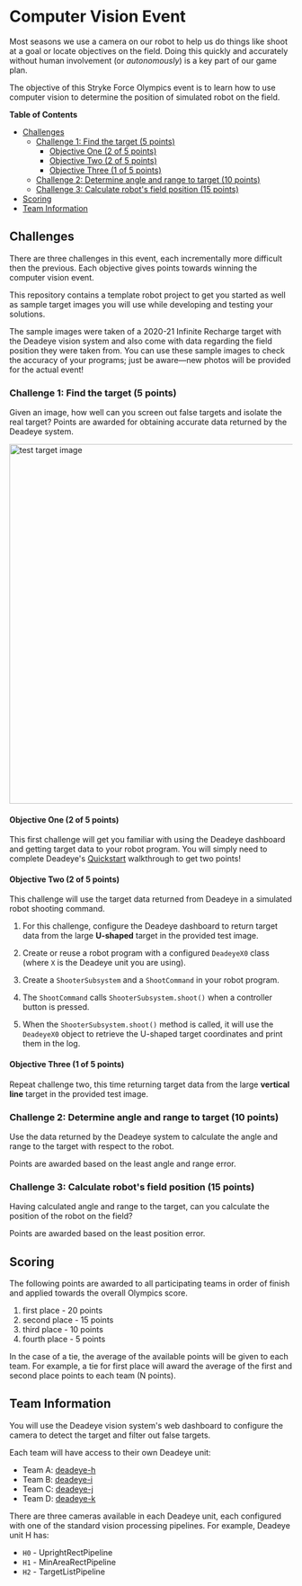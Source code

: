 # Computer Vision Event
<!--
9/23 kick-off
11/11 end of competition
-->

Most seasons we use a camera on our robot to help us do things like
shoot at a goal or locate objectives on the field. Doing this quickly and
accurately without human involvement (or *autonomously*) is a key part of our
game plan.

The objective of this Stryke Force Olympics event is to learn how to use
computer vision to determine the position of simulated robot on the field.

<!-- START doctoc generated TOC please keep comment here to allow auto update -->
<!-- DON'T EDIT THIS SECTION, INSTEAD RE-RUN doctoc TO UPDATE -->
**Table of Contents**

- [Challenges](#challenges)
  - [Challenge 1: Find the target (5 points)](#challenge-1-find-the-target-5-points)
    - [Objective One (2 of 5 points)](#objective-one-2-of-5-points)
    - [Objective Two (2 of 5 points)](#objective-two-2-of-5-points)
    - [Objective Three (1 of 5 points)](#objective-three-1-of-5-points)
  - [Challenge 2: Determine angle and range to target (10 points)](#challenge-2-determine-angle-and-range-to-target-10-points)
  - [Challenge 3: Calculate robot's field position (15 points)](#challenge-3-calculate-robots-field-position-15-points)
- [Scoring](#scoring)
- [Team Information](#team-information)

<!-- END doctoc generated TOC please keep comment here to allow auto update -->

## Challenges

There are three challenges in this event, each incrementally more difficult
then the previous. Each objective gives points towards winning the computer
vision event.

This repository contains a template robot project to get you started as well as
sample target images you will use while developing and testing your solutions.

The sample images were taken of a 2020-21 Infinite Recharge target with the
Deadeye vision system and also come with data regarding the field position they
were taken from. You can use these sample images to check the accuracy of your
programs; just be aware—new photos will be provided for the actual event!

### Challenge 1: Find the target (5 points)

Given an image, how well can you screen out false targets and isolate the real
target?  Points are awarded for obtaining accurate data returned by the Deadeye
system.

<img alt="test target image" src="https://deadeye.readthedocs.io/en/latest/_images/target.jpg" width="640" />

#### Objective One (2 of 5 points)

This first challenge will get you familiar with using the Deadeye dashboard and
getting target data to your robot program. You will simply need to complete
Deadeye's [Quickstart](https://deadeye.readthedocs.io/en/latest/) walkthrough
to get two points!

#### Objective Two (2 of 5 points)

This challenge will use the target data returned from Deadeye in a simulated
robot shooting command.

1. For this challenge, configure the Deadeye dashboard to return target data
   from the large **U-shaped** target in the provided test image.

2. Create or reuse a robot program with a configured ``DeadeyeX0`` class (where
   ``X`` is the Deadeye unit you are using).

3. Create a ``ShooterSubsystem`` and a ``ShootCommand`` in your robot program.

4. The ``ShootCommand`` calls ``ShooterSubsystem.shoot()`` when a controller
   button is pressed.

5. When the ``ShooterSubsystem.shoot()`` method is called, it will use the
   ``DeadeyeX0`` object to retrieve the U-shaped target coordinates and print
   them in the log.

#### Objective Three (1 of 5 points)

Repeat challenge two, this time returning target data from the large **vertical
line** target in the provided test image.

### Challenge 2: Determine angle and range to target (10 points)

Use the data returned by the Deadeye system to calculate the angle and range to
the target with respect to the robot.

Points are awarded based on the least angle and range error.

### Challenge 3: Calculate robot's field position (15 points)

Having calculated angle and range to the target, can you calculate the position
of the robot on the field?

Points are awarded based on the least position error.

## Scoring

The following points are awarded to all participating teams in order of finish
and applied towards the overall Olympics score.

1. first place - 20 points
2. second place - 15 points
3. third place - 10 points
4. fourth place - 5 points

In the case of a tie, the average of the available points will be given to each
team. For example, a tie for first place will award the average of the first
and second place points to each team (N points).

## Team Information

You will use the Deadeye vision system's web dashboard to configure the camera
to detect the target and filter out false targets.

Each team will have access to their own Deadeye unit:

- Team A: [deadeye-h](http://192.168.3.10)
- Team B: [deadeye-i](http://192.168.3.11)
- Team C: [deadeye-j](http://192.168.3.12)
- Team D: [deadeye-k](http://192.168.3.13)

There are three cameras available in each Deadeye unit, each configured with
one of the standard vision processing pipelines. For example, Deadeye unit H
has:

- `H0` - UprightRectPipeline
- `H1` - MinAreaRectPipeline
- `H2` - TargetListPipeline

